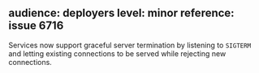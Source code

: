 audience: deployers
level: minor
reference: issue 6716
---

Services now support graceful server termination by listening to `SIGTERM` and letting existing connections to be served while rejecting new connections.
